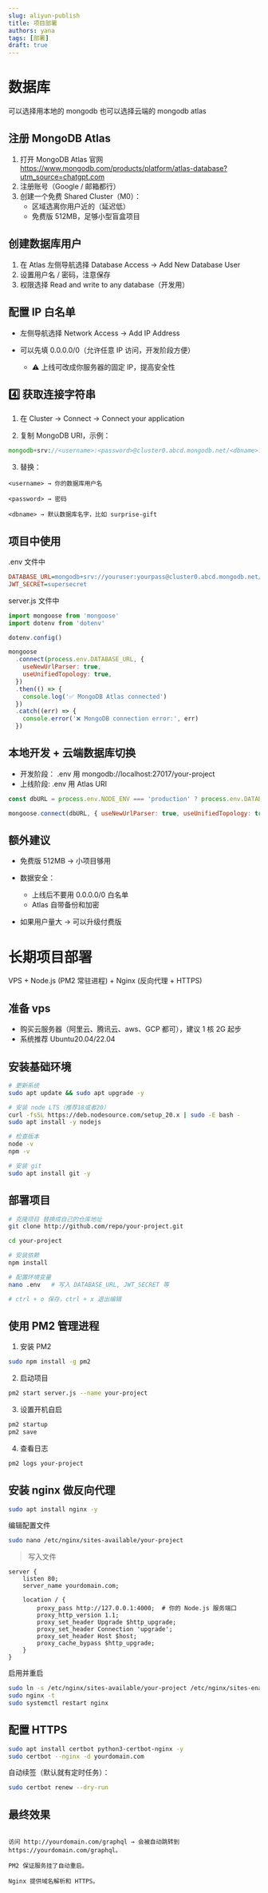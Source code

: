 ```yaml
---
slug: aliyun-publish
title: 项目部署
authors: yana
tags: [部署]
draft: true
---
```


# 数据库

可以选择用本地的 mongodb 也可以选择云端的 mongodb atlas

## 注册 MongoDB Atlas

1. 打开 MongoDB Atlas 官网 https://www.mongodb.com/products/platform/atlas-database?utm_source=chatgpt.com
2. 注册账号（Google / 邮箱都行）
3. 创建一个免费 Shared Cluster（M0）：
   - 区域选离你用户近的（延迟低）
   - 免费版 512MB，足够小型盲盒项目

## 创建数据库用户

1. 在 Atlas 左侧导航选择 Database Access → Add New Database User
2. 设置用户名 / 密码，注意保存
3. 权限选择 Read and write to any database（开发用）

## 配置 IP 白名单

- 左侧导航选择 Network Access → Add IP Address

- 可以先填 0.0.0.0/0（允许任意 IP 访问，开发阶段方便）
  - ⚠️ 上线可改成你服务器的固定 IP，提高安全性

## 4️⃣ 获取连接字符串

1. 在 Cluster → Connect → Connect your application

2. 复制 MongoDB URI，示例：

```php
mongodb+srv://<username>:<password>@cluster0.abcd.mongodb.net/<dbname>?retryWrites=true&w=majority
```

3. 替换：

```text
<username> → 你的数据库用户名

<password> → 密码

<dbname> → 默认数据库名字，比如 surprise-gift
```

## 项目中使用

.env 文件中

```ini
DATABASE_URL=mongodb+srv://youruser:yourpass@cluster0.abcd.mongodb.net/surprise-gift?retryWrites=true&w=majority
JWT_SECRET=supersecret
```

server.js 文件中

```js
import mongoose from 'mongoose'
import dotenv from 'dotenv'

dotenv.config()

mongoose
  .connect(process.env.DATABASE_URL, {
    useNewUrlParser: true,
    useUnifiedTopology: true,
  })
  .then(() => {
    console.log('✅ MongoDB Atlas connected')
  })
  .catch((err) => {
    console.error('❌ MongoDB connection error:', err)
  })
```

## 本地开发 + 云端数据库切换

- 开发阶段： .env 用 mongodb://localhost:27017/your-project
- 上线阶段: .env 用 Atlas URI

```js
const dbURL = process.env.NODE_ENV === 'production' ? process.env.DATABASE_URL_CLOUD : process.env.DATABASE_URL_LOCAL

mongoose.connect(dbURL, { useNewUrlParser: true, useUnifiedTopology: true })
```

## 额外建议

- 免费版 512MB → 小项目够用
- 数据安全：

  - 上线后不要用 0.0.0.0/0 白名单
  - Atlas 自带备份和加密

- 如果用户量大 → 可以升级付费版

# 长期项目部署

VPS + Node.js (PM2 常驻进程) + Nginx (反向代理 + HTTPS)

## 准备 vps

- 购买云服务器（阿里云、腾讯云、aws、GCP 都可），建议 1 核 2G 起步
- 系统推荐 Ubuntu20.04/22.04

## 安装基础环境

```bash
# 更新系统
sudo apt update && sudo apt upgrade -y

# 安装 node LTS（推荐18或者20）
curl -fsSL https://deb.nodesource.com/setup_20.x | sudo -E bash -
sudo apt install -y nodejs

# 检查版本
node -v
npm -v

# 安装 git
sudo apt install git -y
```

## 部署项目

```bash
# 克隆项目 替换成自己的仓库地址
git clone http://github.com/repo/your-project.git

cd your-project

# 安装依赖
npm install

# 配置环境变量
nano .env   # 写入 DATABASE_URL, JWT_SECRET 等

# ctrl + o 保存，ctrl + x 退出编辑
```

## 使用 PM2 管理进程

1. 安装 PM2

```bash
sudo npm install -g pm2
```

2. 启动项目

```bash
pm2 start server.js --name your-project
```

3. 设置开机自启

```bash
pm2 startup
pm2 save
```

4. 查看日志

```bash
pm2 logs your-project
```

## 安装 nginx 做反向代理

```bash
sudo apt install nginx -y
```

编辑配置文件

```bash
sudo nano /etc/nginx/sites-available/your-project
```

> 写入文件

```nginx
server {
    listen 80;
    server_name yourdomain.com;

    location / {
        proxy_pass http://127.0.0.1:4000;  # 你的 Node.js 服务端口
        proxy_http_version 1.1;
        proxy_set_header Upgrade $http_upgrade;
        proxy_set_header Connection 'upgrade';
        proxy_set_header Host $host;
        proxy_cache_bypass $http_upgrade;
    }
}

```

启用并重启

```bash
sudo ln -s /etc/nginx/sites-available/your-project /etc/nginx/sites-enabled/
sudo nginx -t
sudo systemctl restart nginx
```

## 配置 HTTPS

```bash
sudo apt install certbot python3-certbot-nginx -y
sudo certbot --nginx -d yourdomain.com
```

自动续签（默认就有定时任务）：

```bash
sudo certbot renew --dry-run
```

## 最终效果

```text

访问 http://yourdomain.com/graphql → 会被自动跳转到 https://yourdomain.com/graphql。

PM2 保证服务挂了自动重启。

Nginx 提供域名解析和 HTTPS。
```
